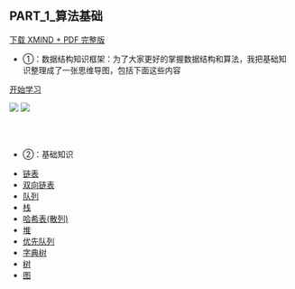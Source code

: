 ## PART_1_算法基础

[下载 XMIND + PDF 完整版](https://www.cxyhub.com/all/programming/12460/)

- ①：数据结构知识框架：为了大家更好的掌握数据结构和算法，我把基础知识整理成了一张思维导图，包括下面这些内容

[开始学习](./1_数据结构知识框架/README.md) 

<img src="https://www.cxyhub.com/wp-content/uploads/2021/07/algorithm-c.png">
<img src="https://www.cxyhub.com/wp-content/uploads/2021/07/WeChat-_20210726211948.png">

<br/><br/>

- ②：基础知识

*  [链表](./2_基础知识/linked-list/README.md)
*  [双向链表](./2_基础知识/doubly-linked-list/README.md)
*  [队列](./2_基础知识/queue/README.md)
*  [栈](./2_基础知识/stack/README.md)
*  [哈希表(散列)](./2_基础知识/hash-table/README.md)
*  [堆](./2_基础知识/heap/README.md)
*  [优先队列](./2_基础知识/priority-queue/README.md)
*  [字典树](./2_基础知识/trie/README.md)
*  [树](./2_基础知识/tree/README.md)
*  [图](./2_基础知识/graph/README.md) 

